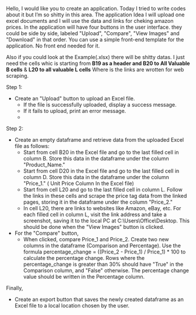 Hello, I would like you to create an application. Today I tried to write codes about it but I’m so shitty in this area. The application Idea I will upload one excel documents and I will use the data and links for cheking amazon prices.  In the application will have four buttons in the user interface. they could be side by side, labeled "Upload", "Compare", "View Images" and "Download" in that order. You can use a simple front-end template for the application. No front end needed for it. 

Also if you could look at the Example(.xlsx) there will be shitty datas. I just need the cells whic is starting from  **B19 as a header and B20 to All Valuable B cells**  & **L20 to all valuable L cells** Where is the links are wrotten for web scraping. 

Step 1:

- Create an "Upload" button to upload an Excel file.
    - If the file is successfully uploaded, display a success message.
    - If it fails to upload, print an error message.
    - 

Step 2:

- Create an empty dataframe and retrieve data from the uploaded Excel file as follows:
    - Start from cell B20 in the Excel file and go to the last filled cell in column B. Store this data in the dataframe under the column "Product_Name."
    - Start from cell D20 in the Excel file and go to the last filled cell in column D. Store this data in the dataframe under the column "Price_1." ( Unit Price Column In the Excel file)
    - Start from cell L20 and go to the last filled cell in column L. Follow the links in these cells and scrape the price tag data from the linked pages, storing it in the dataframe under the column "Price_2."
    - In cell L20, there are links to websites like Amazon, eBay, etc. For each filled cell in column L, visit the link address and take a screenshot, saving it to the local PC at C:\Users\Office\Desktop. This should be done when the "View Images" button is clicked.
- For the "Compare" button,
    - When clicked, compare Price_1 and Price_2. Create two new columns in the dataframe (Comparison and Percentage). Use the formula percentage_change = ((Price_2 - Price_1) / Price_1) * 100 to calculate the percentage change. Rows where the percentage_change is greater than 30% should have "True" in the Comparison column, and "False" otherwise. The percentage change value should be written in the Percentage column.

Finally,

- Create an export button that saves the newly created dataframe as an Excel file to a local location chosen by the user.

